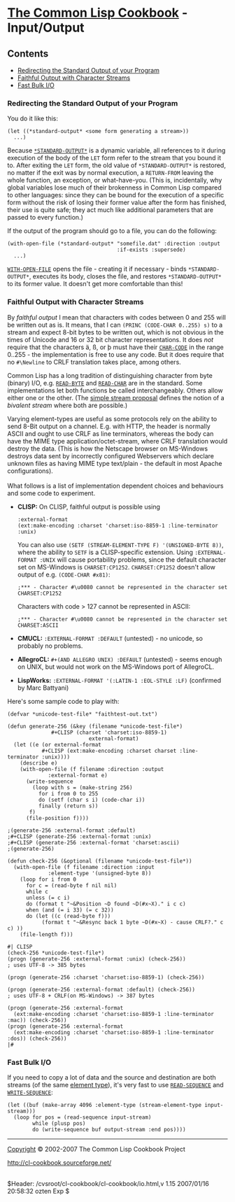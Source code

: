 [The Common Lisp Cookbook](index.html) - Input/Output
=====================================================

Contents
--------

-   [Redirecting the Standard Output of your Program](#redir)
-   [Faithful Output with Character Streams](#faith)
-   [Fast Bulk I/O](#bulk)

### Redirecting the Standard Output of your Program

You do it like this:

    (let ((*standard-output* <some form generating a stream>))
      ...)

Because
[`*STANDARD-OUTPUT*`](http://www.lispworks.com/documentation/HyperSpec/Body/v_debug_.htm)
is a dynamic variable, all references to it during execution of the body
of the `LET` form refer to the stream that you bound it to. After
exiting the `LET` form, the old value of `*STANDARD-OUTPUT*` is
restored, no matter if the exit was by normal execution, a `RETURN-FROM`
leaving the whole function, an exception, or what-have-you. (This is,
incidentally, why global variables lose much of their brokenness in
Common Lisp compared to other languages: since they can be bound for the
execution of a specific form without the risk of losing their former
value after the form has finished, their use is quite safe; they act
much like additional parameters that are passed to every function.)

If the output of the program should go to a file, you can do the
following:

    (with-open-file (*standard-output* "somefile.dat" :direction :output
                                       :if-exists :supersede)
      ...)

[`WITH-OPEN-FILE`](http://www.lispworks.com/documentation/HyperSpec/Body/m_w_open.htm)
opens the file - creating it if necessary - binds `*STANDARD-OUTPUT*`,
executes its body, closes the file, and restores `*STANDARD-OUTPUT*` to
its former value. It doesn't get more comfortable than this!

### Faithful Output with Character Streams

By *faithful output* I mean that characters with codes between 0 and 255
will be written out as is. It means, that I can
`(PRINC (CODE-CHAR 0..255) s)` to a stream and expect 8-bit bytes to be
written out, which is not obvious in the times of Unicode and 16 or 32
bit character representations. It does *not* require that the characters
ä, ß, or þ must have their
[`CHAR-CODE`](http://www.lispworks.com/documentation/HyperSpec/Body/f_char_c.htm)
in the range 0..255 - the implementation is free to use any code. But it
does require that no `#\Newline` to CRLF translation takes place, among
others.

Common Lisp has a long tradition of distinguishing character from byte
(binary) I/O, e.g.
[`READ-BYTE`](http://www.lispworks.com/documentation/HyperSpec/Body/f_rd_by.htm)
and
[`READ-CHAR`](http://www.lispworks.com/documentation/HyperSpec/Body/f_rd_cha.htm)
are in the standard. Some implementations let both functions be called
interchangeably. Others allow either one or the other. (The [simple
stream proposal](http://ww.telent.net/cliki/simple-stream) defines the
notion of a *bivalent stream* where both are possible.)

Varying element-types are useful as some protocols rely on the ability
to send 8-Bit output on a channel. E.g. with HTTP, the header is
normally ASCII and ought to use CRLF as line terminators, whereas the
body can have the MIME type application/octet-stream, where CRLF
translation would destroy the data. (This is how the Netscape browser on
MS-Windows destroys data sent by incorrectly configured Webservers which
declare unknown files as having MIME type text/plain - the default in
most Apache configurations).\
 \
 What follows is a list of implementation dependent choices and
behaviours and some code to experiment.

-   **CLISP:** On CLISP, faithful output is possible using

        :external-format
        (ext:make-encoding :charset 'charset:iso-8859-1 :line-terminator :unix)

    You can also use
    `(SETF (STREAM-ELEMENT-TYPE F) '(UNSIGNED-BYTE 8))`, where the
    ability to `SETF` is a CLISP-specific extension. Using
    `:EXTERNAL-FORMAT :UNIX` will cause portability problems, since the
    default character set on MS-Windows is `CHARSET:CP1252`.
    `CHARSET:CP1252` doesn't allow output of e.g. `(CODE-CHAR #x81)`:

        ;*** - Character #\u0080 cannot be represented in the character set CHARSET:CP1252

    Characters with code \> 127 cannot be represented in ASCII:

        ;*** - Character #\u0080 cannot be represented in the character set CHARSET:ASCII

-   **CMUCL:** `:EXTERNAL-FORMAT :DEFAULT` (untested) - no unicode, so
    probably no problems.
-   **AllegroCL:** `#+(AND ALLEGRO UNIX) :DEFAULT` (untested) - seems
    enough on UNIX, but would not work on the MS-Windows port of
    AllegroCL.
-   **LispWorks:** `:EXTERNAL-FORMAT '(:LATIN-1 :EOL-STYLE :LF)`
    (confirmed by Marc Battyani)

Here's some sample code to play with:

    (defvar *unicode-test-file* "faithtest-out.txt")

    (defun generate-256 (&key (filename *unicode-test-file*)
                  #+CLISP (charset 'charset:iso-8859-1)
                              external-format)
      (let ((e (or external-format
               #+CLISP (ext:make-encoding :charset charset :line-terminator :unix))))
        (describe e)
        (with-open-file (f filename :direction :output
                 :external-format e)
          (write-sequence
            (loop with s = (make-string 256)
              for i from 0 to 255
              do (setf (char s i) (code-char i))
              finally (return s))
           f)
          (file-position f))))

    ;(generate-256 :external-format :default)
    ;#+CLISP (generate-256 :external-format :unix)
    ;#+CLISP (generate-256 :external-format 'charset:ascii)
    ;(generate-256)

    (defun check-256 (&optional (filename *unicode-test-file*))
      (with-open-file (f filename :direction :input
                 :element-type '(unsigned-byte 8))
        (loop for i from 0
          for c = (read-byte f nil nil)
          while c
          unless (= c i)
          do (format t "~&Position ~D found ~D(#x~X)." i c c)
          when (and (= i 33) (= c 32))
          do (let ((c (read-byte f)))
               (format t "~&Resync back 1 byte ~D(#x~X) - cause CRLF?." c c) ))
        (file-length f)))

    #| CLISP
    (check-256 *unicode-test-file*)
    (progn (generate-256 :external-format :unix) (check-256))
    ; uses UTF-8 -> 385 bytes

    (progn (generate-256 :charset 'charset:iso-8859-1) (check-256))

    (progn (generate-256 :external-format :default) (check-256))
    ; uses UTF-8 + CRLF(on MS-Windows) -> 387 bytes

    (progn (generate-256 :external-format
      (ext:make-encoding :charset 'charset:iso-8859-1 :line-terminator :mac)) (check-256))
    (progn (generate-256 :external-format
      (ext:make-encoding :charset 'charset:iso-8859-1 :line-terminator :dos)) (check-256))
    |#

### Fast Bulk I/O

If you need to copy a lot of data and the source and destination are
both streams (of the same [element
type](http://www.lispworks.com/documentation/HyperSpec/Body/26_glo_e.htm#element_type)),
it's very fast to use
[`READ-SEQUENCE`](http://www.lispworks.com/documentation/HyperSpec/Body/f_rd_seq.htm)
and
[`WRITE-SEQUENCE`](http://www.lispworks.com/documentation/HyperSpec/Body/f_wr_seq.htm):

    (let ((buf (make-array 4096 :element-type (stream-element-type input-stream)))
      (loop for pos = (read-sequence input-stream)
            while (plusp pos)
            do (write-sequence buf output-stream :end pos))))

* * * * *

[Copyright](license.html) © 2002-2007 The Common Lisp Cookbook Project

http://cl-cookbook.sourceforge.net/

\
\$Header: /cvsroot/cl-cookbook/cl-cookbook/io.html,v 1.15 2007/01/16
20:58:32 ozten Exp \$

